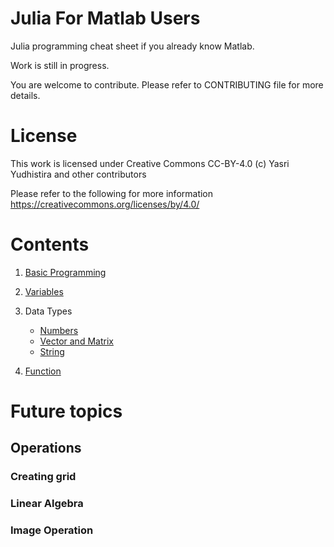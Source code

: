 # Julia For Matlab Users
Julia programming cheat sheet if you already know Matlab.

Work is still in progress.

You are welcome to contribute. Please refer to CONTRIBUTING file for more details.

# License

This work is licensed under Creative Commons CC-BY-4.0 (c) Yasri Yudhistira and other contributors

Please refer to the following for more information
https://creativecommons.org/licenses/by/4.0/

# Contents
1. [Basic Programming](01_Basic_Programming.md)

2. [Variables](02_Variables.md)

3. Data Types
     * [Numbers](03A_Numbers.md)
     * [Vector and Matrix](03B_Vector_And_Matrix.md)
     * [String](03C_String.md)

6. [Function](06_Function.md)

# Future topics
## Operations
### Creating grid
### Linear Algebra
### Image Operation

